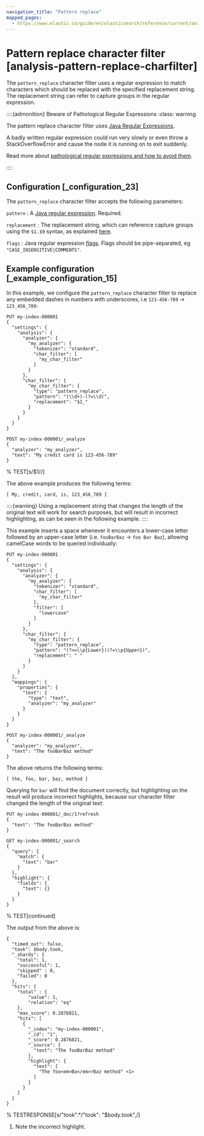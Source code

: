```yaml
---
navigation_title: "Pattern replace"
mapped_pages:
  - https://www.elastic.co/guide/en/elasticsearch/reference/current/analysis-pattern-replace-charfilter.html
---
```


# Pattern replace character filter [analysis-pattern-replace-charfilter]


The `pattern_replace` character filter uses a regular expression to match characters which should be replaced with the specified replacement string. The replacement string can refer to capture groups in the regular expression.

::::{admonition} Beware of Pathological Regular Expressions
:class: warning

The pattern replace character filter uses [Java Regular Expressions](https://docs.oracle.com/javase/8/docs/api/java/util/regex/Pattern.md).

A badly written regular expression could run very slowly or even throw a StackOverflowError and cause the node it is running on to exit suddenly.

Read more about [pathological regular expressions and how to avoid them](https://www.regular-expressions.info/catastrophic.html).

::::



## Configuration [_configuration_23]

The `pattern_replace` character filter accepts the following parameters:

`pattern`
:   A [Java regular expression](https://docs.oracle.com/javase/8/docs/api/java/util/regex/Pattern.md). Required.

`replacement`
:   The replacement string, which can reference capture groups using the `$1`..`$9` syntax, as explained [here](https://docs.oracle.com/javase/8/docs/api/java/util/regex/Matcher.md#appendReplacement-java.lang.StringBuffer-java.lang.String-).

`flags`
:   Java regular expression [flags](https://docs.oracle.com/javase/8/docs/api/java/util/regex/Pattern.md#field.summary). Flags should be pipe-separated, eg `"CASE_INSENSITIVE|COMMENTS"`.


## Example configuration [_example_configuration_15]

In this example, we configure the `pattern_replace` character filter to replace any embedded dashes in numbers with underscores, i.e `123-456-789` → `123_456_789`:

```console
PUT my-index-000001
{
  "settings": {
    "analysis": {
      "analyzer": {
        "my_analyzer": {
          "tokenizer": "standard",
          "char_filter": [
            "my_char_filter"
          ]
        }
      },
      "char_filter": {
        "my_char_filter": {
          "type": "pattern_replace",
          "pattern": "(\\d+)-(?=\\d)",
          "replacement": "$1_"
        }
      }
    }
  }
}

POST my-index-000001/_analyze
{
  "analyzer": "my_analyzer",
  "text": "My credit card is 123-456-789"
}
```
% TEST[s/$1//]

The above example produces the following terms:

```text
[ My, credit, card, is, 123_456_789 ]
```

::::{warning}
Using a replacement string that changes the length of the original text will work for search purposes, but will result in incorrect highlighting, as can be seen in the following example.
::::


This example inserts a space whenever it encounters a lower-case letter followed by an upper-case letter (i.e. `fooBarBaz` → `foo Bar Baz`), allowing camelCase words to be queried individually:

```console
PUT my-index-000001
{
  "settings": {
    "analysis": {
      "analyzer": {
        "my_analyzer": {
          "tokenizer": "standard",
          "char_filter": [
            "my_char_filter"
          ],
          "filter": [
            "lowercase"
          ]
        }
      },
      "char_filter": {
        "my_char_filter": {
          "type": "pattern_replace",
          "pattern": "(?<=\\p{Lower})(?=\\p{Upper})",
          "replacement": " "
        }
      }
    }
  },
  "mappings": {
    "properties": {
      "text": {
        "type": "text",
        "analyzer": "my_analyzer"
      }
    }
  }
}

POST my-index-000001/_analyze
{
  "analyzer": "my_analyzer",
  "text": "The fooBarBaz method"
}
```

The above returns the following terms:

```text
[ the, foo, bar, baz, method ]
```

Querying for `bar` will find the document correctly, but highlighting on the result will produce incorrect highlights, because our character filter changed the length of the original text:

```console
PUT my-index-000001/_doc/1?refresh
{
  "text": "The fooBarBaz method"
}

GET my-index-000001/_search
{
  "query": {
    "match": {
      "text": "bar"
    }
  },
  "highlight": {
    "fields": {
      "text": {}
    }
  }
}
```
% TEST[continued]

The output from the above is:

```console-result
{
  "timed_out": false,
  "took": $body.took,
  "_shards": {
    "total": 1,
    "successful": 1,
    "skipped" : 0,
    "failed": 0
  },
  "hits": {
    "total" : {
        "value": 1,
        "relation": "eq"
    },
    "max_score": 0.2876821,
    "hits": [
      {
        "_index": "my-index-000001",
        "_id": "1",
        "_score": 0.2876821,
        "_source": {
          "text": "The fooBarBaz method"
        },
        "highlight": {
          "text": [
            "The foo<em>Ba</em>rBaz method" <1>
          ]
        }
      }
    ]
  }
}
```
% TESTRESPONSE[s/"took".*/"took": "$body.took",/]

1. Note the incorrect highlight.


